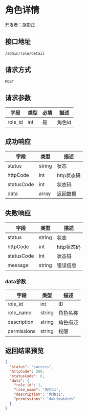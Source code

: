 # 角色详情

开发者：胡彰正

## 接口地址

`/admin/role/detail`

## 请求方式

`POST`

## 请求参数

| 字段 | 类型   | 必填 | 描述     |
| ---- | ------ | ---- | -------- |
| role_id   | int    | 是 | 角色id   |

## 成功响应

| 字段       | 类型    | 描述        |
| ---------- | ------- | ----------- |
| status    | string  | 状态    |
| httpCode     | int  | http状态码    |
| statusCode | int  | 状态码 |
| data  | array  | 返回数据      |

## 失败响应

| 字段       | 类型    | 描述        |
| ---------- | ------- | ----------- |
| status    | string  | 状态    |
| httpCode     | int  | http状态码    |
| statusCode | int  | 状态码 |
| message  | string  | 错误信息      |

### data参数

| 字段 | 类型 | 描述 |
| --- | --- | --- |
| role_id | int | ID |
| role_name | string | 角色名称 |
| description | string | 角色描述 |
| permissions | string | 权限 |

## 返回结果预览

```json
{
  "status": "success",
  "httpCode": 200,
  "statusCode": 0,
  "data": {
    "role_id": 1,
    "role_name": "角色11",
    "description": "角色11",
    "permissions": "dakdasdahds"
  }
}
```